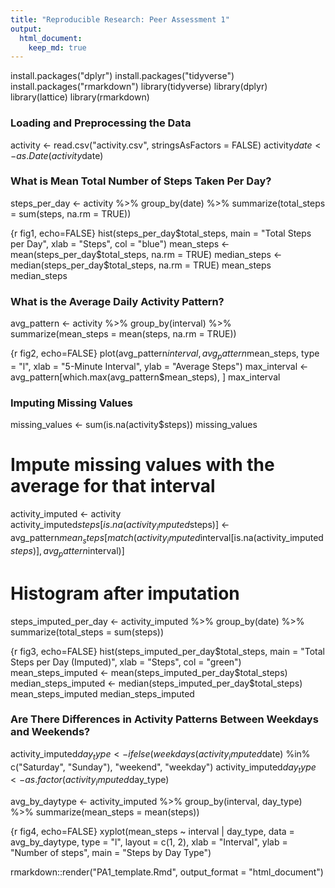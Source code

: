 ```yaml
---
title: "Reproducible Research: Peer Assessment 1"
output: 
  html_document:
    keep_md: true
---
```

install.packages("dplyr")
install.packages("tidyverse")
install.packages("rmarkdown")
library(tidyverse)
library(dplyr)
library(lattice)
library(rmarkdown)

### Loading and Preprocessing the Data ####

activity <- read.csv("activity.csv", stringsAsFactors = FALSE)
activity$date <- as.Date(activity$date)

### What is Mean Total Number of Steps Taken Per Day? ####
steps_per_day <- activity %>%
  group_by(date) %>%
  summarize(total_steps = sum(steps, na.rm = TRUE))
  
{r fig1, echo=FALSE}
hist(steps_per_day$total_steps, main = "Total Steps per Day", xlab = "Steps", col = "blue")
mean_steps <- mean(steps_per_day$total_steps, na.rm = TRUE)
median_steps <- median(steps_per_day$total_steps, na.rm = TRUE)
mean_steps
median_steps


### What is the Average Daily Activity Pattern? ####
avg_pattern <- activity %>%
  group_by(interval) %>%
  summarize(mean_steps = mean(steps, na.rm = TRUE))

{r fig2, echo=FALSE}
plot(avg_pattern$interval, avg_pattern$mean_steps, type = "l", xlab = "5-Minute Interval", ylab = "Average Steps")
max_interval <- avg_pattern[which.max(avg_pattern$mean_steps), ]
max_interval

### Imputing Missing Values ####
missing_values <- sum(is.na(activity$steps))
missing_values

# Impute missing values with the average for that interval
activity_imputed <- activity
activity_imputed$steps[is.na(activity_imputed$steps)] <- avg_pattern$mean_steps[match(activity_imputed$interval[is.na(activity_imputed$steps)], avg_pattern$interval)]

# Histogram after imputation
steps_imputed_per_day <- activity_imputed %>%
  group_by(date) %>%
  summarize(total_steps = sum(steps))

{r fig3, echo=FALSE}
hist(steps_imputed_per_day$total_steps, main = "Total Steps per Day (Imputed)", xlab = "Steps", col = "green")
mean_steps_imputed <- mean(steps_imputed_per_day$total_steps)
median_steps_imputed <- median(steps_imputed_per_day$total_steps)
mean_steps_imputed
median_steps_imputed

### Are There Differences in Activity Patterns Between Weekdays and Weekends? ####
activity_imputed$day_type <- ifelse(weekdays(activity_imputed$date) %in% c("Saturday", "Sunday"), "weekend", "weekday")
activity_imputed$day_type <- as.factor(activity_imputed$day_type)

avg_by_daytype <- activity_imputed %>%
  group_by(interval, day_type) %>%
  summarize(mean_steps = mean(steps))

{r fig4, echo=FALSE}
xyplot(mean_steps ~ interval | day_type, data = avg_by_daytype, type = "l", layout = c(1, 2),
       xlab = "Interval", ylab = "Number of steps", main = "Steps by Day Type")
       
rmarkdown::render("PA1_template.Rmd", output_format = "html_document")
